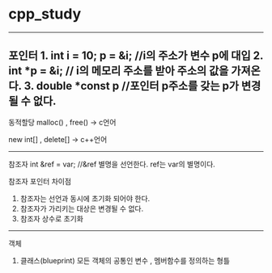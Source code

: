 # cpp_study

----------------------------------
포인터
1.
int i = 10;
p = &i;             //i의 주소가 변수 p에 대입
2.
int *p = &i;        // i의 메모리 주소를 받아 주소의 값을 가져온다.
3.
double *const p     //포인터 p주소를 갖는 p가 변경될 수 없다.
----------------------------------
동적할당
malloc() , free() -> c언어

new int[] , delete[] -> c++언어

------------------------------------
참조자
int &ref = var;      //&ref 별명을 선언한다.
ref는 var의 별명이다.

참조자 포인터 차이점
1. 참조자는 선언과 동시에 초기화 되어야 한다.
2. 참조자가 가리키는 대상은 변경될 수 없다.
3. 참조자 상수로 초기화
-------------------------------------
객체
1. 클래스(blueprint)
모든 객체의 공통인 변수 , 멤버함수를 정의하는 형틀
